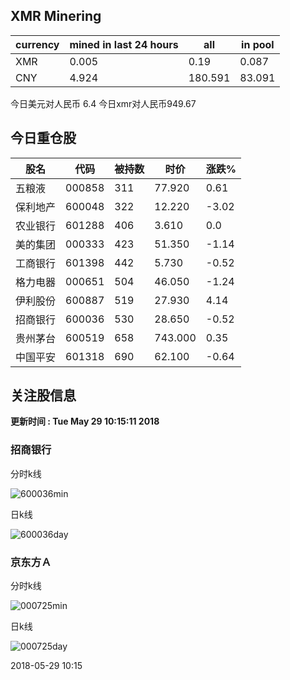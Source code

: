 ## XMR Minering

|currency|mined in last 24 hours|all|in pool|
|---|---|---|---|
|XMR|0.005|0.19|0.087|
|CNY|4.924|180.591|83.091|

今日美元对人民币 6.4	今日xmr对人民币949.67


## 今日重仓股 

|股名|代码|被持数|时价|涨跌%|
|---|---|---|---|---|
|五粮液|000858|311|77.920|0.61|
|保利地产|600048|322|12.220|-3.02|
|农业银行|601288|406|3.610|0.0|
|美的集团|000333|423|51.350|-1.14|
|工商银行|601398|442|5.730|-0.52|
|格力电器|000651|504|46.050|-1.24|
|伊利股份|600887|519|27.930|4.14|
|招商银行|600036|530|28.650|-0.52|
|贵州茅台|600519|658|743.000|0.35|
|中国平安|601318|690|62.100|-0.64|

## 关注股信息
**更新时间 : Tue May 29 10:15:11 2018**
### 招商银行 
分时k线

![600036min](http://image.sinajs.cn/newchart/min/n/sh600036.gif)

日k线

![600036day](http://image.sinajs.cn/newchart/daily/n/sh600036.gif)

### 京东方Ａ 
分时k线

![000725min](http://image.sinajs.cn/newchart/min/n/sz000725.gif)

日k线

![000725day](http://image.sinajs.cn/newchart/daily/n/sz000725.gif)

2018-05-29 10:15